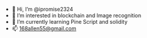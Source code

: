 - 👋 Hi, I’m @ipromise2324
- 👀 I’m interested in blockchain and Image recognition
- 🌱 I’m currently learning Pine Script and solidity
- 📫 168allen55@gmail.com

<!---
ipromise2324/ipromise2324 is a ✨ special ✨ repository because its `README.md` (this file) appears on your GitHub profile.
You can click the Preview link to take a look at your changes.
--->
